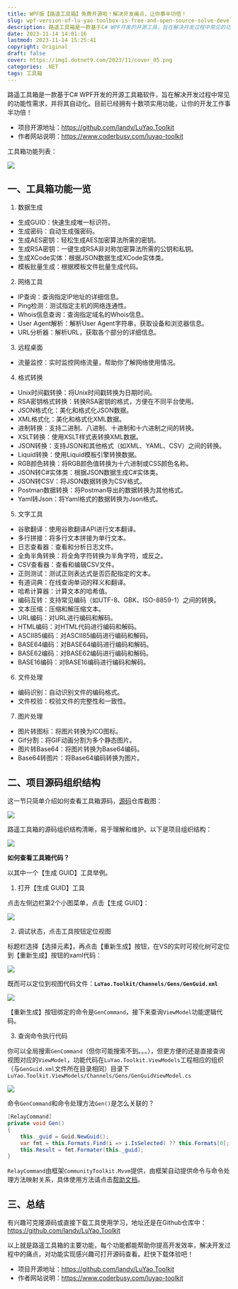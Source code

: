 ```yaml
---
title: WPF版【路遥工具箱】免费开源啦！解决开发痛点，让你事半功倍！
slug: wpf-version-of-lu-yao-toolbox-is-free-and-open-source-solve-development-pain-points-and-get-twice-the-result-with-half-the-effort
description: 路遥工具箱是一款基于C# WPF开发的开源工具，旨在解决开发过程中常见的功能性需求，并将其自动化。目前已经拥有十数项实用功能，让你的开发工作事半功倍！
date: 2023-11-14 14:01:16
lastmod: 2023-11-14 15:25:41
copyright: Original
draft: false
cover: https://img1.dotnet9.com/2023/11/cover_05.png
categories: .NET
tags: 工具箱
---
```


路遥工具箱是一款基于C# WPF开发的开源工具箱软件，旨在解决开发过程中常见的功能性需求，并将其自动化。目前已经拥有十数项实用功能，让你的开发工作事半功倍！

- 项目开源地址：https://github.com/landv/LuYao.Toolkit
- 作者网站说明：https://www.coderbusy.com/luyao-toolkit

工具箱功能列表：

![](https://img1.dotnet9.com/2023/11/0502.gif)

## 一、工具箱功能一览

1. 数据生成

- 生成GUID：快速生成唯一标识符。
- 生成密码：自动生成强密码。
- 生成AES密钥：轻松生成AES加密算法所需的密钥。
- 生成RSA密钥：一键生成RSA非对称加密算法所需的公钥和私钥。
- 生成XCode实体：根据JSON数据生成XCode实体类。
- 模板批量生成：根据模板文件批量生成代码。

2. 网络工具

- IP查询：查询指定IP地址的详细信息。
- Ping检测：测试指定主机的网络连通性。
- Whois信息查询：查询指定域名的Whois信息。
- User Agent解析：解析User Agent字符串，获取设备和浏览器信息。
- URL分析器：解析URL，获取各个部分的详细信息。

3. 远程桌面
- 流量监控：实时监控网络流量，帮助你了解网络使用情况。

4. 格式转换

- Unix时间戳转换：将Unix时间戳转换为日期时间。
- RSA密钥格式转换：转换RSA密钥的格式，方便在不同平台使用。
- JSON格式化：美化和格式化JSON数据。
- XML格式化：美化和格式化XML数据。
- 进制转换：支持二进制、八进制、十进制和十六进制之间的转换。
- XSLT转换：使用XSLT样式表转换XML数据。
- JSON转换：支持JSON和其他格式（如XML、YAML、CSV）之间的转换。
- Liquid转换：使用Liquid模板引擎转换数据。
- RGB颜色转换：将RGB颜色值转换为十六进制或CSS颜色名称。
- JSON转C#实体类：根据JSON数据生成C#实体类。
- JSON转CSV：将JSON数据转换为CSV格式。
- Postman数据转换：将Postman导出的数据转换为其他格式。
- Yaml转Json：将Yaml格式的数据转换为Json格式。

5. 文字工具

- 谷歌翻译：使用谷歌翻译API进行文本翻译。
- 多行拼接：将多行文本拼接为单行文本。
- 日志查看器：查看和分析日志文件。
- 全角半角转换：将全角字符转换为半角字符，或反之。
- CSV查看器：查看和编辑CSV文件。
- 正则测试：测试正则表达式是否匹配指定的文本。
- 有道词典：在线查询单词的释义和翻译。
- 哈希计算器：计算文本的哈希值。
- 编码互转：支持常见编码（如UTF-8、GBK、ISO-8859-1）之间的转换。
- 文本压缩：压缩和解压缩文本。
- URL编码：对URL进行编码和解码。
- HTML编码：对HTML代码进行编码和解码。
- ASCII85编码：对ASCII85编码进行编码和解码。
- BASE64编码：对BASE64编码进行编码和解码。
- BASE62编码：对BASE62编码进行编码和解码。
- BASE16编码：对BASE16编码进行编码和解码。

6. 文件处理

- 编码识别：自动识别文件的编码格式。
- 文件校验：校验文件的完整性和一致性。

7. 图片处理

- 图片转图标：将图片转换为ICO图标。
- Gif分割：将GIF动画分割为多个静态图片。
- 图片转Base64：将图片转换为Base64编码。
- Base64转图片：将Base64编码转换为图片。

## 二、项目源码组织结构

这一节只简单介绍如何查看工具箱源码，[源码](https://github.com/landv/LuYao.Toolkit)仓库截图：

![](https://img1.dotnet9.com/2023/11/0501.png)

路遥工具箱的源码组织结构清晰，易于理解和维护。以下是项目组织结构：

![](https://img1.dotnet9.com/2023/11/0503.png)

**如何查看工具箱代码？**

以其中一个【生成 GUID】工具举例。

1. 打开【生成 GUID】工具

点击左侧边栏第2个小图菜单，点击【生成 GUID】：

![](https://img1.dotnet9.com/2023/11/0504.png)

2. 调试状态，点击工具按钮定位视图

标题栏选择【选择元素】，再点击【重新生成】按钮，在VS的实时可视化树可定位到【重新生成】按钮的xaml代码：

![](https://img1.dotnet9.com/2023/11/0505.gif)

既而可以定位到视图代码文件：**`LuYao.Toolkit/Channels/Gens/GenGuid.xml`**

![](https://img1.dotnet9.com/2023/11/0506.png)

【重新生成】按钮绑定的命令是`GenCommand`，接下来查询`ViewModel`功能逻辑代码。

3. 查询命令执行代码

你可以全局搜索`GenCommand`（但你可能搜索不到。。。），但更方便的还是直接查询视图对应的`ViewModel`，功能代码在`LuYao.Toolkit.ViewModels`工程相应的组织（与`GenGuid.xml`文件所在目录相同）目录下`LuYao.Toolkit.ViewModels/Channels/Gens/GenGuidViewModel.cs`

![](https://img1.dotnet9.com/2023/11/0507.png)

命令`GenCommand`和命令处理方法`Gen()`是怎么关联的？

```csharp
[RelayCommand]
private void Gen()
{
    this._guid = Guid.NewGuid();
    var fmt = this.Formats.Find(i => i.IsSelected) ?? this.Formats[0];
    this.Result = fmt.Formater(this._guid);
}
```

`RelayCommand`由框架`CommunityToolkit.Mvvm`提供，由框架自动提供命令与命令处理方法映射关系，具体使用方法请点击[帮助文档](https://learn.microsoft.com/zh-cn/dotnet/communitytoolkit/mvvm/)。

## 三、总结

有兴趣可克隆源码或直接下载工具使用学习，地址还是在Github仓库中：https://github.com/landv/LuYao.Toolkit

以上就是路遥工具箱的主要功能，每个功能都能帮助你提高开发效率，解决开发过程中的痛点，对功能实现感兴趣可打开源码查看。赶快下载体验吧！

- 项目开源地址：https://github.com/landv/LuYao.Toolkit
- 作者网站说明：https://www.coderbusy.com/luyao-toolkit